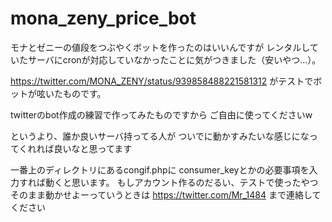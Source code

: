 # mona_zeny_price_bot
モナとゼニーの値段をつぶやくボットを作ったのはいいんですが
レンタルしていたサーバにcronが対応していなかったことに気がつきました（安いやつ…）。

https://twitter.com/MONA_ZENY/status/939858488221581312
がテストでボットが呟いたものです。


twitterのbot作成の練習で作ってみたものですから
ご自由に使ってくださいw

というより、誰か良いサーバ持ってる人が
ついでに動かすみたいな感じになってくれれば良いなと思ってます

一番上のディレクトリにあるcongif.phpに
consumer_keyとかの必要事項を入力すれば動くと思います。
もしアカウント作るのだるい、テストで使ったやつそのまま動かせよーっていうときは
https://twitter.com/Mr_1484
まで連絡してください
